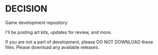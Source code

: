 # DECISION
Game development repository

I'll be posting art kits, updates for review, and more.

If you are not a part of development, please DO NOT DOWNLOAD these files. Please download any available releases.
